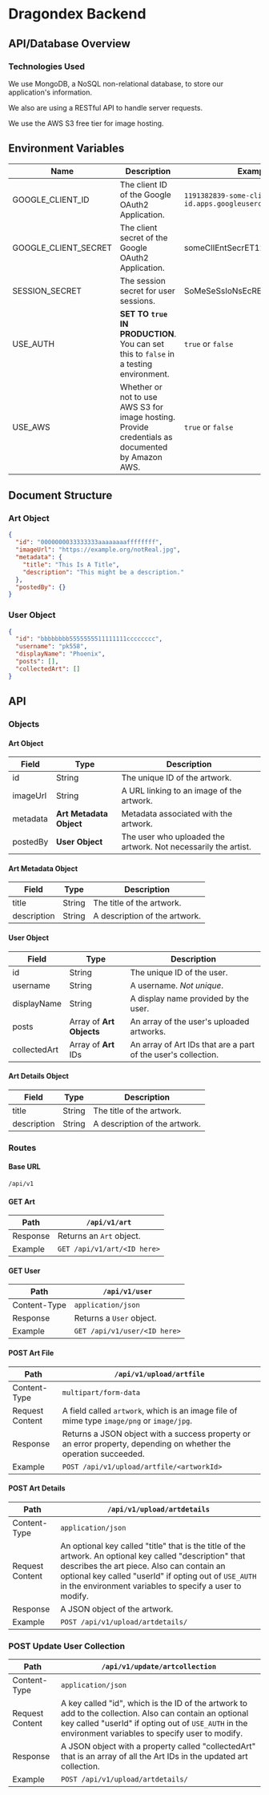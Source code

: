 # Dragondex Backend

## API/Database Overview

### Technologies Used

We use MongoDB, a NoSQL non-relational database, to store our application's information.

We also are using a RESTful API to handle server requests.

We use the AWS S3 free tier for image hosting.

## Environment Variables

| Name | Description | Example |
| ---- | ----------- | ------- |
| GOOGLE_CLIENT_ID | The client ID of the Google OAuth2 Application. | `1191382839-some-client-id.apps.googleusercontent.com` |
| GOOGLE_CLIENT_SECRET | The client secret of the Google OAuth2 Application. | someClIEntSecrET12345 |
| SESSION_SECRET | The session secret for user sessions. | SoMeSeSsIoNsEcREtT&78965&*^87 |
| USE_AUTH | **SET TO `true` IN PRODUCTION**. You can set this to `false` in a testing environment. | `true` or `false` |
| USE_AWS | Whether or not to use AWS S3 for image hosting. Provide credentials as documented by Amazon AWS. | `true` or `false` |

## Document Structure

### Art Object

```json
{
  "id": "0000000033333333aaaaaaaaffffffff",
  "imageUrl": "https://example.org/notReal.jpg",
  "metadata": {
    "title": "This Is A Title",
    "description": "This might be a description."
  },
  "postedBy": {}
}
```

### User Object

```json
{
  "id": "bbbbbbbb5555555511111111cccccccc",
  "username": "pk558",
  "displayName": "Phoenix",
  "posts": [],
  "collectedArt": []
}
```

## API

### Objects

#### Art Object

| Field     | Type      | Description                      |
| --------- | --------- | -------------------------------- |
| id        | String    | The unique ID of the artwork.    |
| imageUrl  | String    | A URL linking to an image of the artwork. |
| metadata  | **Art Metadata Object** | Metadata associated with the artwork. |
| postedBy | **User Object** | The user who uploaded the artwork. Not necessarily the artist. |

#### Art Metadata Object

| Field     | Type      | Description                      |
| --------- | --------- | -------------------------------- |
| title     | String    | The title of the artwork.        |
| description | String  | A description of the artwork.    |

#### User Object

| Field     | Type      | Description                      |
| --------- | --------- | -------------------------------- |
| id        | String    | The unique ID of the user.       |
| username  | String    | A username. *Not unique*.        |
| displayName | String  | A display name provided by the user. |
| posts     | Array of **Art Objects** | An array of the user's uploaded artworks. |
| collectedArt | Array of **Art** IDs | An array of Art IDs that are a part of the user's collection. |

#### Art Details Object

| Field     | Type      | Description                      |
| --------- | --------- | -------------------------------- |
| title       | String    | The title of the artwork.      |
| description | String    | A description of the artwork.  |

### Routes

#### Base URL

```
/api/v1
```

#### GET Art
| Path        | `/api/v1/art`                              |
| ----------- | ------------------------------------------ |
| Response    | Returns an `Art` object.                   |
| Example     | `GET /api/v1/art/<ID here>`                |

#### GET User
| Path        | `/api/v1/user`                             |
| ----------- | ------------------------------------------ |
| Content-Type | `application/json`                        |
| Response    | Returns a `User` object.                   |
| Example     | `GET /api/v1/user/<ID here>`               |

#### POST Art File
| Path        | `/api/v1/upload/artfile`                   |
| ----------- | ------------------------------------------ |
| Content-Type | `multipart/form-data`                     |
| Request Content | A field called `artwork`, which is an image file of mime type `image/png` or `image/jpg`. |
| Response    | Returns a JSON object with a success property or an error property, depending on whether the operation succeeded. |
| Example     | `POST /api/v1/upload/artfile/<artworkId>` |

#### POST Art Details

| Path        | `/api/v1/upload/artdetails`                |
| ----------- | ------------------------------------------ |
| Content-Type | `application/json`                        |
| Request Content | An optional key called "title" that is the title of the artwork. An optional key called "description" that describes the art piece. Also can contain an optional key called "userId" if opting out of `USE_AUTH` in the environment variables to specify a user to modify. |
| Response    | A JSON object of the artwork.              |
| Example     | `POST /api/v1/upload/artdetails/`          |

### POST Update User Collection

| Path        | `/api/v1/update/artcollection`             |
| ----------- | ------------------------------------------ |
| Content-Type | `application/json`                        |
| Request Content | A key called "id", which is the ID of the artwork to add to the collection. Also can contain an optional key called "userId" if opting out of `USE_AUTH` in the environment variables to specify user to modify. |
| Response    | A JSON object with a property called "collectedArt" that is an array of all the Art IDs in the updated art collection. |
| Example     | `POST /api/v1/upload/artdetails/`          |
